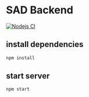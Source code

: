 # SAD Backend
[![Nodejs CI](https://github.com/Chiuweiyu/sad_backend/actions/workflows/nodejs-ci.yml/badge.svg)](https://github.com/Chiuweiyu/sad_backend/actions/workflows/nodejs-ci.yml)

## install dependencies

```bash
npm install
```

## start server

```bash
npm start
```

